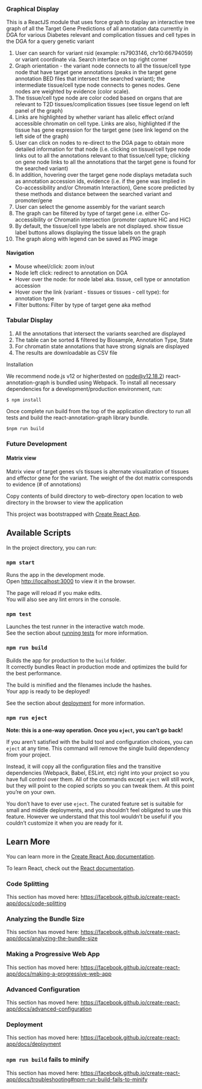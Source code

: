 ### Graphical Display 

This is a ReactJS module that uses force graph to display an interactive tree graph of all the Target Gene Predictions of all annotation data currently in DGA for various Diabetes relevant and complication tissues and cell types in the DGA for a query genetic variant

1. User can search for variant rsid (example: rs7903146, chr10:66794059) or variant coordinate via. Search interface on top right corner
2. Graph orientation - the variant node connects to all the tissue/cell type node that have target gene annotations (peaks in the target gene annotation BED files that intersect the searched variant); the intermediate tissue/cell type node connects to genes nodes. Gene nodes are weighted by evidence (color scale).  
3. The tissue/cell type node are color coded based on organs that are relevant to T2D tissues/complication tissues (see tissue legend on left panel of the graph)
4. Links are highlighted by whether variant has allelic effect or/and accessible chromatin on cell type. Links are also, highlighted if the tissue has gene expression for the target gene (see link legend on the left side of the graph)
5. User can click on nodes to re-direct to the DGA page to obtain more detailed information for that node (i.e. clicking on tissue/cell type node links out to all the annotations relevant to that tissue/cell type; clicking on gene node links to all the annotations that the target gene is found for the searched variant)
6. In addition, hovering over the target gene node displays metadata such as annotation accession ids, evidence (i.e. if the gene was implied in Co-accessibility and/or Chromatin Interaction), Gene score predicted by these methods and distance between the searched variant and promoter/gene
7. User can select the genome assembly for the variant search 
8. The graph can be filtered by type of target gene i.e. either Co-accessibility or Chromatin intersection (promoter capture HiC and HiC)
9. By default, the tissue/cell type labels are not displayed. show tissue label buttons allows displaying the tissue labels on the graph
10. The graph along with legend can be saved as PNG image
 
 #### Navigation 
 * Mouse wheel/click: zoom in/out
 * Node left click: redirect to annotation on DGA
 * Hover over the node: for node label aka. tissue, cell type or annotation accession
 * Hover over the link (variant - tissues or tissues - cell type): for annotation type
 * Filter buttons: Filter by type of target gene aka method

### Tabular Display

1. All the annotations that intersect the variants searched are displayed 
2. The table can be sorted & filtered by Biosample, Annotation Type, State
3. For chromatin state annotations that have strong signals are displayed
4. The results are downloadable as CSV file

Installation

We recommend node.js v12 or higher(tested on node@v12.18.2)
react-annotation-graph is bundled using Webpack. To install all necessary dependencies for a development/production environment, run:

```
$ npm install
```

Once complete run build from the top of the application directory to run all tests and build the react-annotation-graph library bundle.
```
$npm run build
```

### Future Development
#### Matrix view

Matrix view of target genes v/s tissues is alternate visualization of tissues and effector gene for the variant. The weight of the dot matrix corresponds to evidence (# of annotations)

Copy contents of build directory to web-directory open location to web directory in the browser to view the application

This project was bootstrapped with [Create React App](https://github.com/facebook/create-react-app).

## Available Scripts

In the project directory, you can run:

### `npm start`

Runs the app in the development mode.<br>
Open [http://localhost:3000](http://localhost:3000) to view it in the browser.

The page will reload if you make edits.<br>
You will also see any lint errors in the console.

### `npm test`

Launches the test runner in the interactive watch mode.<br>
See the section about [running tests](https://facebook.github.io/create-react-app/docs/running-tests) for more information.

### `npm run build`

Builds the app for production to the `build` folder.<br>
It correctly bundles React in production mode and optimizes the build for the best performance.

The build is minified and the filenames include the hashes.<br>
Your app is ready to be deployed!

See the section about [deployment](https://facebook.github.io/create-react-app/docs/deployment) for more information.

### `npm run eject`

**Note: this is a one-way operation. Once you `eject`, you can’t go back!**

If you aren’t satisfied with the build tool and configuration choices, you can `eject` at any time. This command will remove the single build dependency from your project.

Instead, it will copy all the configuration files and the transitive dependencies (Webpack, Babel, ESLint, etc) right into your project so you have full control over them. All of the commands except `eject` will still work, but they will point to the copied scripts so you can tweak them. At this point you’re on your own.

You don’t have to ever use `eject`. The curated feature set is suitable for small and middle deployments, and you shouldn’t feel obligated to use this feature. However we understand that this tool wouldn’t be useful if you couldn’t customize it when you are ready for it.

## Learn More

You can learn more in the [Create React App documentation](https://facebook.github.io/create-react-app/docs/getting-started).

To learn React, check out the [React documentation](https://reactjs.org/).

### Code Splitting

This section has moved here: https://facebook.github.io/create-react-app/docs/code-splitting

### Analyzing the Bundle Size

This section has moved here: https://facebook.github.io/create-react-app/docs/analyzing-the-bundle-size

### Making a Progressive Web App

This section has moved here: https://facebook.github.io/create-react-app/docs/making-a-progressive-web-app

### Advanced Configuration

This section has moved here: https://facebook.github.io/create-react-app/docs/advanced-configuration

### Deployment

This section has moved here: https://facebook.github.io/create-react-app/docs/deployment

### `npm run build` fails to minify

This section has moved here: https://facebook.github.io/create-react-app/docs/troubleshooting#npm-run-build-fails-to-minify
